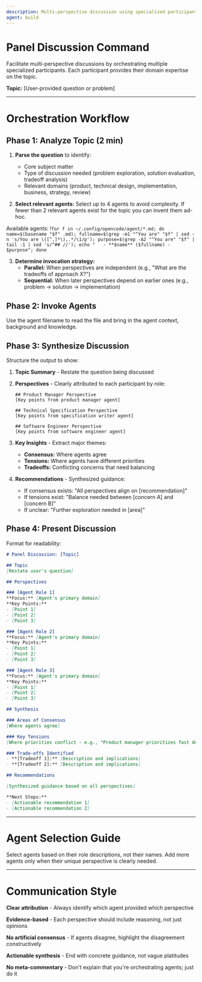 ```yaml
---
description: Multi-perspective discussion using specialized participants in back and forth dialogue
agent: build
---
```


# Panel Discussion Command

Facilitate multi-perspective discussions by orchestrating multiple specialized participants. Each participant provides their domain expertise on the topic.

**Topic:** [User-provided question or problem]

---

# Orchestration Workflow

## Phase 1: Analyze Topic (2 min)

1. **Parse the question** to identify:
   - Core subject matter
   - Type of discussion needed (problem exploration, solution evaluation, tradeoff analysis)
   - Relevant domains (product, technical design, implementation, business, strategy, review)

2. **Select relevant agents:**
Select up to 4 agents to avoid complexity. If fewer than 2 relevant agents exist for the topic you can invent them ad-hoc.

Available agents:
!`for f in ~/.config/opencode/agent/*.md; do name=$(basename "$f" .md); fullname=$(grep -m1 "^You are" "$f" | sed -n 's/You are \([^,]*\),.*/\1/p'); purpose=$(grep -A2 "^You are" "$f" | tail -1 | sed 's/^## //'); echo "   - **$name** ($fullname) - $purpose"; done`

3. **Determine invocation strategy:**
   - **Parallel:** When perspectives are independent (e.g., "What are the tradeoffs of approach X?")
   - **Sequential:** When later perspectives depend on earlier ones (e.g., problem → solution → implementation)

## Phase 2: Invoke Agents

Use the agent filename to read the file and bring in the agent context, background and knowledge.

## Phase 3: Synthesize Discussion

Structure the output to show:

1. **Topic Summary** - Restate the question being discussed

2. **Perspectives** - Clearly attributed to each participant by role:
   ```
   ## Product Manager Perspective
   [Key points from product manager agent]
   
   ## Technical Specification Perspective
   [Key points from specification writer agent]
   
   ## Software Engineer Perspective
   [Key points from software engineer agent]
   ```

3. **Key Insights** - Extract major themes:
   - **Consensus:** Where agents agree
   - **Tensions:** Where agents have different priorities
   - **Tradeoffs:** Conflicting concerns that need balancing

4. **Recommendations** - Synthesized guidance:
   - If consensus exists: "All perspectives align on [recommendation]"
   - If tensions exist: "Balance needed between [concern A] and [concern B]"
   - If unclear: "Further exploration needed in [area]"

## Phase 4: Present Discussion

Format for readability:

```markdown
# Panel Discussion: [Topic]

## Topic
[Restate user's question]

## Perspectives

### [Agent Role 1]
**Focus:** [Agent's primary domain]
**Key Points:**
- [Point 1]
- [Point 2]
- [Point 3]

### [Agent Role 2]
**Focus:** [Agent's primary domain]
**Key Points:**
- [Point 1]
- [Point 2]
- [Point 3]

### [Agent Role 3]
**Focus:** [Agent's primary domain]
**Key Points:**
- [Point 1]
- [Point 2]
- [Point 3]

## Synthesis

### Areas of Consensus
[Where agents agree]

### Key Tensions
[Where priorities conflict - e.g., "Product manager prioritizes fast delivery vs software engineer emphasizes maintainability"]

### Trade-offs Identified
- **[Tradeoff 1]:** [Description and implications]
- **[Tradeoff 2]:** [Description and implications]

## Recommendations

[Synthesized guidance based on all perspectives]

**Next Steps:**
- [Actionable recommendation 1]
- [Actionable recommendation 2]
```

---

# Agent Selection Guide

Select agents based on their role descriptions, not their names. Add more agents only when their unique perspective is clearly needed.

---

# Communication Style

**Clear attribution** - Always identify which agent provided which perspective

**Evidence-based** - Each perspective should include reasoning, not just opinions

**No artificial consensus** - If agents disagree, highlight the disagreement constructively

**Actionable synthesis** - End with concrete guidance, not vague platitudes

**No meta-commentary** - Don't explain that you're orchestrating agents; just do it

